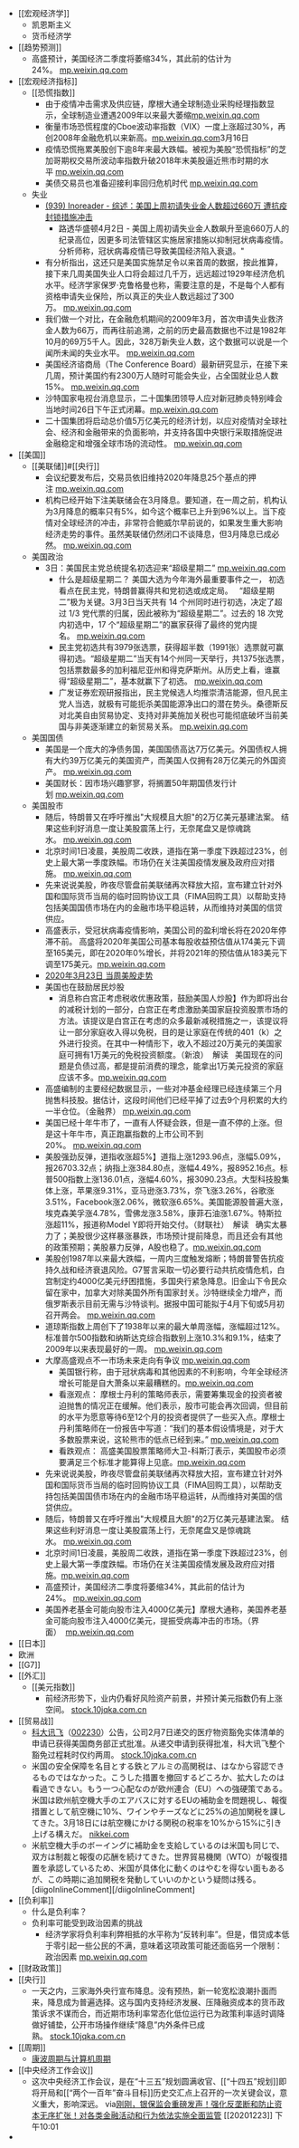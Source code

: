 - [[宏观经济学]]
    - 凯恩斯主义
    - 货币经济学
- [[趋势预测]]
    - 高盛预计，美国经济二季度将萎缩34%，其此前的估计为24%。 [mp.weixin.qq.com](https://mp.weixin.qq.com/s?__biz=MzA5MDEzNjQwMA==&mid=2655193858&idx=1&sn=22b1c2d3ad33fd592908f86f639a28f3&chksm=8ba7e13dbcd0682bf93016aa09ceab7cd301890e9d3894ab450d372a7ef63d60c5cd29e252ad)
- [[宏观经济指标]]
    - [[恐慌指数]]
        - 由于疫情冲击需求及供应链，摩根大通全球制造业采购经理指数显示，全球制造业遭遇2009年以来最大萎缩[mp.weixin.qq.com](https://mp.weixin.qq.com/s?__biz=MzAxNDM1NjA1Nw==&amp;mid=2667689714&amp;idx=1&amp;sn=54bf5ce8b7dd3fc8ee8fd62c29622a9e&amp;chksm=81618dc4b61604d299682797e397ba4264206f9f3013f71dc12ec2094524ba7d7f9fcc17a38c)
        - 衡量市场恐慌程度的Cboe波动率指数（VIX）一度上涨超过30%，再创2008年金融危机以来新高。[mp.weixin.qq.com](https://mp.weixin.qq.com/s?__biz=MzA5MDEzNjQwMA==&mid=2655191068&idx=1&sn=0f42601cbb65c8cad627c39fab37faaf&chksm=8ba7ea23bcd0633576816ec68d7174a2a467b7768a4e5d32917a4193d055eff86e864cdc5cfe)3月16日
        - 疫情恐慌拖累美股创下逾8年来最大跌幅。被视为美股“恐慌指标”的芝加哥期权交易所波动率指数升破2018年末美股逼近熊市时期的水平 [mp.weixin.qq.com](https://mp.weixin.qq.com/s?__biz=MzAxNDM1NjA1Nw==&mid=2667689697&idx=1&sn=37a3a653c993774634e5994f137c1afb&chksm=81618dd7b61604c105adc44c32fc7f380b60e8b136a61d07d1843c4cd816edf097690a640cfb)
        - 美债交易员也准备迎接利率回归危机时代 [mp.weixin.qq.com](https://mp.weixin.qq.com/s?__biz=MzAxNDM1NjA1Nw==&mid=2667689697&idx=1&sn=37a3a653c993774634e5994f137c1afb&chksm=81618dd7b61604c105adc44c32fc7f380b60e8b136a61d07d1843c4cd816edf097690a640cfb)
    - 失业
        - [(939) Inoreader - 综述：美国上周初请失业金人数超过660万 遭抗疫封锁措施冲击](https://www.diigo.com/outliner/diigo_items/904019/12128769/546176916?key=34d57b46e1)
            - 路透华盛顿4月2日 - 美国上周初请失业金人数飙升至逾660万人的纪录高位，因更多司法管辖区实施居家措施以抑制冠状病毒疫情。分析师称，冠状病毒疫情已导致美国经济陷入衰退。"
        - 有分析指出，这还只是美国实施禁足令以来首周的数据，按此推算，接下来几周美国失业人口将会超过几千万，远远超过1929年经济危机水平。经济学家保罗·克鲁格曼也称，需要注意的是，不是每个人都有资格申请失业保险，所以真正的失业人数远超过了300万。 [mp.weixin.qq.com](https://mp.weixin.qq.com/s?__biz=MzA5MDEzNjQwMA==&mid=2655193075&idx=1&sn=067ac1dc7a21445dba36df14ae809974&chksm=8ba7edccbcd064da6261672f91056749cc41c2c9356d316faedc2385f5b4fd2891123d398f16)
        - 我们做一个对比，在金融危机期间的2009年3月，首次申请失业救济金人数为66万，而再往前追溯，之前的历史最高数据也不过是1982年10月的69万5千人。因此，328万新失业人数，这个数据可以说是一个闻所未闻的失业水平。 [mp.weixin.qq.com](https://mp.weixin.qq.com/s?__biz=MzA5MDEzNjQwMA==&mid=2655193075&idx=1&sn=067ac1dc7a21445dba36df14ae809974&chksm=8ba7edccbcd064da6261672f91056749cc41c2c9356d316faedc2385f5b4fd2891123d398f16)
        - 美国经济谘商局（The Conference Board）最新研究显示，在接下来几周，预计美国约有2300万人随时可能会失业，占全国就业总人数15%。 [mp.weixin.qq.com](https://mp.weixin.qq.com/s?__biz=MzA5MDEzNjQwMA==&mid=2655193075&idx=1&sn=067ac1dc7a21445dba36df14ae809974&chksm=8ba7edccbcd064da6261672f91056749cc41c2c9356d316faedc2385f5b4fd2891123d398f16)
        - 沙特国家电视台消息显示，二十国集团领导人应对新冠肺炎特别峰会当地时间26日下午正式闭幕。[mp.weixin.qq.com](https://mp.weixin.qq.com/s?__biz=MzA5MDEzNjQwMA==&mid=2655193075&idx=1&sn=067ac1dc7a21445dba36df14ae809974&chksm=8ba7edccbcd064da6261672f91056749cc41c2c9356d316faedc2385f5b4fd2891123d398f16)
        - 二十国集团将启动总价值5万亿美元的经济计划，以应对疫情对全球社会、经济和金融带来的负面影响，并支持各国中央银行采取措施促进金融稳定和增强全球市场的流动性。 [mp.weixin.qq.com](https://mp.weixin.qq.com/s?__biz=MzA5MDEzNjQwMA==&mid=2655193075&idx=1&sn=067ac1dc7a21445dba36df14ae809974&chksm=8ba7edccbcd064da6261672f91056749cc41c2c9356d316faedc2385f5b4fd2891123d398f16)
- [[美国]]
    - [[美联储]]#[[央行]]
        - 会议纪要发布后，交易员依旧维持2020年降息25个基点的押注 [mp.weixin.qq.com](https://mp.weixin.qq.com/s?__biz=MzAxNDM1NjA1Nw==&mid=2667689636&idx=1&sn=8dcc447090eb0d057c5ce46dcaecc9c7&chksm=81618d92b61604845da96fa26547bdf780b4ab9b2de301ebab4c1ca5cb194995e3e17a35c033)
        - 机构已经开始下注美联储会在3月降息。要知道，在一周之前，机构认为3月降息的概率只有5%，如今这个概率已上升到96%以上。当下疫情对全球经济的冲击，非常符合鲍威尔早前说的，如果发生重大影响经济走势的事件。虽然美联储仍然闭口不谈降息，但3月降息已成必然。 [mp.weixin.qq.com](https://mp.weixin.qq.com/s?__biz=MzI4Mzc0ODQxOQ==&mid=2247492261&idx=1&sn=91ebd47af424d5114c3a5becb556f1e9&chksm=eb875389dcf0da9fed4922b4cea19f78028597fc664eceba40598dc117a748493724e8f72e31)
    - 美国政治
        - 3日：美国民主党总统提名初选迎来“超级星期二” [mp.weixin.qq.com](https://mp.weixin.qq.com/s?__biz=MzAxNDM1NjA1Nw==&mid=2667689714&idx=1&sn=54bf5ce8b7dd3fc8ee8fd62c29622a9e&chksm=81618dc4b61604d299682797e397ba4264206f9f3013f71dc12ec2094524ba7d7f9fcc17a38c)
            - 什么是超级星期二？ 美国大选为今年海外最重要事件之一， 初选看点在民主党，特朗普赢得共和党初选或成定局。   “超级星期二”极为关键。3月3日当天共有 14 个州同时进行初选，决定了超过 1/3 党代票的归属，因此被称为“超级星期二”。过去的 18 次党内初选中，17 个“超级星期二”的赢家获得了最终的党内提名。 [mp.weixin.qq.com](https://mp.weixin.qq.com/s?__biz=MzA5MDEzNjQwMA==&mid=2655189055&idx=1&sn=f27473dda8114f9f71d2124ee726ff23&chksm=8ba61200bcd19b16c84b0332a077030e500481f2dac5bf0deadc22e9fc079cefa848696e1765)
            - 民主党初选共有3979张选票，获得超半数（1991张）选票就可赢得初选。“超级星期二”当天有14个州同一天举行，共1375张选票，包括票数最多的加利福尼亚州和得克萨斯州。从历史上看，谁赢得“超级星期二”，基本就赢下了初选。 [mp.weixin.qq.com](https://mp.weixin.qq.com/s?__biz=MzA5MDEzNjQwMA==&mid=2655189055&idx=1&sn=f27473dda8114f9f71d2124ee726ff23&chksm=8ba61200bcd19b16c84b0332a077030e500481f2dac5bf0deadc22e9fc079cefa848696e1765)
            - 广发证券宏观研报指出，民主党候选人均推崇清洁能源，但凡民主党人当选，就极有可能扼杀美国能源净出口的潜在势头。桑德斯反对北美自由贸易协定、支持对非美施加关税也可能彻底破坏当前美国与非美逐渐建立的新贸易关系。 [mp.weixin.qq.com](https://mp.weixin.qq.com/s?__biz=MzA5MDEzNjQwMA==&mid=2655189055&idx=1&sn=f27473dda8114f9f71d2124ee726ff23&chksm=8ba61200bcd19b16c84b0332a077030e500481f2dac5bf0deadc22e9fc079cefa848696e1765)
    - 美国国债
        - 美国是一个庞大的净债务国，美国国债高达7万亿美元。外国债权人拥有大约39万亿美元的美国资产，而美国人仅拥有28万亿美元的外国资产。 [mp.weixin.qq.com](https://mp.weixin.qq.com/s?__biz=MzA5MDEzNjQwMA==&mid=2655193858&idx=1&sn=22b1c2d3ad33fd592908f86f639a28f3&chksm=8ba7e13dbcd0682bf93016aa09ceab7cd301890e9d3894ab450d372a7ef63d60c5cd29e252ad)
        - 美国财长：因市场兴趣寥寥，将搁置50年期国债发行计划 [mp.weixin.qq.com](https://mp.weixin.qq.com/s?__biz=MzAxNDM1NjA1Nw==&mid=2667689728&idx=1&sn=8154eab28b237e4c0f850b1e157ff109&chksm=81618c36b6160520f37962057885b0aea8b6a0fe4ff76439ff00809498223976c0ae6bc519f3)
    - 美国股市
        - 随后，特朗普又在呼吁推出"大规模且大胆"的2万亿美元基建法案。 结果这些利好消息一度让美股震荡上行，无奈尾盘又是惊魂跳水。 [mp.weixin.qq.com](https://mp.weixin.qq.com/s?__biz=MzA5MDEzNjQwMA==&amp;amp;mid=2655193858&amp;amp;idx=1&amp;amp;sn=22b1c2d3ad33fd592908f86f639a28f3&amp;amp;chksm=8ba7e13dbcd0682bf93016aa09ceab7cd301890e9d3894ab450d372a7ef63d60c5cd29e252ad)
        - 北京时间1日凌晨，美股周二收跌，道指在第一季度下跌超过23%，创史上最大第一季度跌幅。市场仍在关注美国疫情发展及政府应对措施。 [mp.weixin.qq.com](https://mp.weixin.qq.com/s?__biz=MzA5MDEzNjQwMA==&mid=2655193858&idx=1&sn=22b1c2d3ad33fd592908f86f639a28f3&chksm=8ba7e13dbcd0682bf93016aa09ceab7cd301890e9d3894ab450d372a7ef63d60c5cd29e252ad)
        - 先来说说美股，昨夜尽管盘前美联储再次释放大招，宣布建立针对外国和国际货币当局的临时回购协议工具（FIMA回购工具）以帮助支持包括美国国债市场在内的金融市场平稳运转，从而维持对美国的信贷供应。
        - 高盛表示，受冠状病毒疫情影响，美国公司的盈利增长将在2020年停滞不前。 高盛将2020年美国公司基本每股收益预估值从174美元下调至165美元，即在2020年0%增长，并将2021年的预估值从183美元下调至175美元。[mp.weixin.qq.com](https://mp.weixin.qq.com/s?__biz=MzA5MDEzNjQwMA==&mid=2655188067&idx=1&sn=da840cd7a97bd0f6bcae89fc2341a767&chksm=8ba61e5cbcd1974a8e7ec7be00ed6d3b5a9df8530e263da6bfe8c2c1d64c71fd96413241c66c)
        - [2020年3月23日 当周美股走势](https://mp.weixin.qq.com/s?__biz=MzA5MDEzNjQwMA==&mid=2655192456&idx=1&sn=80f8e03595f51d1470f26588cec9983f&chksm=8ba7efb7bcd066a177e5f9c5d8923226bd7efcbcc7d58e619995190e2fb09877e9a22f6fc8d7)
        - 美国也在鼓励居民炒股
            - 消息称白宫正考虑税收优惠政策，鼓励美国人炒股】作为即将出台的减税计划的一部分，白宫正在考虑激励美国家庭投资股票市场的方法。该提议是白宫正在考虑的众多最新减税措施之一，该提议将让一部分家庭收入得以免税，目的是让家庭在传统的401（k）之外进行投资。在其中一种情形下，收入不超过20万美元的美国家庭可拥有1万美元的免税投资额度。（新浪）  解读   美国现在的问题是负债过高，都是提前消费的理念，能拿出1万美元投资的家庭应该不多。[mp.weixin.qq.com](https://mp.weixin.qq.com/s?__biz=MTA3NDI5ODU0MQ==&mid=2655802276&idx=1&sn=3d8a8b6bb0b38e424809bb0ff154acef&chksm=738f7a6644f8f3700e14a49f49152c5ac2536830b13002ad14ce9b026bac3d6042e5274841b1)
        - 高盛编制的主要经纪数据显示，一些对冲基金经理已经连续第三个月抛售科技股。据估计，这段时间他们已经平掉了过去9个月积累的大约一半仓位。（金融界） [mp.weixin.qq.com](https://mp.weixin.qq.com/s?__biz=MTA3NDI5ODU0MQ==&mid=2655802645&idx=1&sn=a3d8f642cb8974ef569f0a2386d73c2c&chksm=738f7cd744f8f5c161af22143089dcf3ea868dd5aa43ceb4e4baec6a16a95f553a11b696ced9)
        - 美国已经十年牛市了，一直有人怀疑会跌，但是一直不停的上涨。但是这十年牛市，真正跑赢指数的上市公司不到20%。 [mp.weixin.qq.com](https://mp.weixin.qq.com/s?__biz=MTA3NDI5ODU0MQ==&mid=2655802684&idx=1&sn=fb441cd562c2f3d23ba0e8474a9eff8d&chksm=738f7cfe44f8f5e815fe2bf6415641e4cb252151188e304449dd48c01f268852a747cc17c008)
        - 美股强劲反弹，道指收涨超5%】道指上涨1293.96点，涨幅5.09%，报26703.32点；纳指上涨384.80点，涨幅4.49%，报8952.16点。标普500指数上涨136.01点，涨幅4.60%，报3090.23点。大型科技股集体上涨，苹果涨9.31%，亚马逊涨3.73%，奈飞涨3.26%，谷歌涨3.51%，Facebook涨2.06%，微软涨6.65%。美国能源股普遍大涨，埃克森美孚涨4.78%，雪佛龙涨3.58%，康菲石油涨1.67%。特斯拉涨超11%，报道称Model Y即将开始交付。（财联社）  解读   确实太暴力了；美股很少这样暴涨暴跌，市场预计提前降息，而且还会有其他的政策预期；美股暴力反弹，A股也稳了。[mp.weixin.qq.com](https://mp.weixin.qq.com/s?__biz=MTA3NDI5ODU0MQ==&mid=2655802900&idx=1&sn=1d28ee2e5414c5bffbf8002d7bd3617d&chksm=738f7fd644f8f6c0eb829f5b8402f85a0dd16beea4bf66967a3fe757dc82ae3300b31d646149)
        - 美股创1987年以来最大跌幅，一周内三度触发熔断；特朗普警告抗疫持久战和经济衰退风险。G7誓言采取一切必要行动共抗疫情危机，白宫制定约4000亿美元纾困措施，多国央行紧急降息。旧金山下令民众留在家中，加拿大对除美国外所有国家封关。沙特继续全力增产，而俄罗斯表示目前无需与沙特谈判。据报中国可能拟于4月下旬或5月初召开两会。 [mp.weixin.qq.com](https://mp.weixin.qq.com/s?__biz=MzAxNDM1NjA1Nw==&mid=2667689828&idx=1&sn=c8fbd84e9f49ddb87cf1765804a21ac7&chksm=81618c52b6160544d1fac5a384d14e3e99c9070094ef1fb6aee4b7cf61b64a0956dde8c7d311)
        - 道琼斯指数上周创下了1938年以来的最大单周涨幅，涨幅超过12%。标准普尔500指数和纳斯达克综合指数别上涨10.3%和9.1%，结束了2009年以来表现最好的一周。 [mp.weixin.qq.com](https://mp.weixin.qq.com/s?__biz=MzA5MDEzNjQwMA==&mid=2655193688&idx=1&sn=eba0187f1abefc48760b1d28a5b6e3c4&chksm=8ba7e067bcd06971fd7945bdf34e4db1bf25c7ffa781a8f776681c987d8abae623dfbfdd127d)
        - 大摩高盛观点不一市场未来走向有争议 [mp.weixin.qq.com](https://mp.weixin.qq.com/s?__biz=MzA5MDEzNjQwMA==&mid=2655193688&idx=1&sn=eba0187f1abefc48760b1d28a5b6e3c4&chksm=8ba7e067bcd06971fd7945bdf34e4db1bf25c7ffa781a8f776681c987d8abae623dfbfdd127d)
            - 美国银行称，由于冠状病毒和其他因素的不利影响，今年全球经济增长可能是自大萧条以来最糟糕的。[mp.weixin.qq.com](https://mp.weixin.qq.com/s?__biz=MzA5MDEzNjQwMA==&mid=2655188067&idx=1&sn=da840cd7a97bd0f6bcae89fc2341a767&chksm=8ba61e5cbcd1974a8e7ec7be00ed6d3b5a9df8530e263da6bfe8c2c1d64c71fd96413241c66c)
            - 看涨观点： 摩根士丹利的策略师表示，需要筹集现金的投资者被迫抛售的情况正在缓解。他们表示，股市可能会再次回调，但目前的水平为愿意等待6至12个月的投资者提供了一些买入点。摩根士丹利策略师在一份报告中写道：“我们的基本假设情境是，对于大多数股票来说，这轮熊市的低点已经到来。” [mp.weixin.qq.com](https://mp.weixin.qq.com/s?__biz=MzA5MDEzNjQwMA==&mid=2655193688&idx=1&sn=eba0187f1abefc48760b1d28a5b6e3c4&chksm=8ba7e067bcd06971fd7945bdf34e4db1bf25c7ffa781a8f776681c987d8abae623dfbfdd127d)
            - 看跌观点： 高盛美国股票策略师大卫-科斯汀表示，美国股市必须要满足三个标准才能算得上见底。[mp.weixin.qq.com](https://mp.weixin.qq.com/s?__biz=MzA5MDEzNjQwMA==&mid=2655193688&idx=1&sn=eba0187f1abefc48760b1d28a5b6e3c4&chksm=8ba7e067bcd06971fd7945bdf34e4db1bf25c7ffa781a8f776681c987d8abae623dfbfdd127d)
        - 先来说说美股，昨夜尽管盘前美联储再次释放大招，宣布建立针对外国和国际货币当局的临时回购协议工具（FIMA回购工具），以帮助支持包括美国国债市场在内的金融市场平稳运转，从而维持对美国的信贷供应。
        - 随后，特朗普又在呼吁推出"大规模且大胆"的2万亿美元基建法案。 结果这些利好消息一度让美股震荡上行，无奈尾盘又是惊魂跳水。 [mp.weixin.qq.com](https://mp.weixin.qq.com/s?__biz=MzA5MDEzNjQwMA==&amp;amp;mid=2655193858&amp;amp;idx=1&amp;amp;sn=22b1c2d3ad33fd592908f86f639a28f3&amp;amp;chksm=8ba7e13dbcd0682bf93016aa09ceab7cd301890e9d3894ab450d372a7ef63d60c5cd29e252ad)
        - 北京时间1日凌晨，美股周二收跌，道指在第一季度下跌超过23%，创史上最大第一季度跌幅。市场仍在关注美国疫情发展及政府应对措施。[mp.weixin.qq.com](https://mp.weixin.qq.com/s?__biz=MzA5MDEzNjQwMA==&mid=2655193858&idx=1&sn=22b1c2d3ad33fd592908f86f639a28f3&chksm=8ba7e13dbcd0682bf93016aa09ceab7cd301890e9d3894ab450d372a7ef63d60c5cd29e252ad)
        - 高盛预计，美国经济二季度将萎缩34%，其此前的估计为24%。 [mp.weixin.qq.com](https://mp.weixin.qq.com/s?__biz=MzA5MDEzNjQwMA==&mid=2655193858&idx=1&sn=22b1c2d3ad33fd592908f86f639a28f3&chksm=8ba7e13dbcd0682bf93016aa09ceab7cd301890e9d3894ab450d372a7ef63d60c5cd29e252ad)
        - 美国养老基金可能向股市注入4000亿美元】摩根大通称，美国养老基金可能向股市注入4000亿美元，提振受病毒冲击的市场。（界面）  [mp.weixin.qq.com](https://mp.weixin.qq.com/s?__biz=MTA3NDI5ODU0MQ==&mid=2655803911&idx=1&sn=95e1219a492c093960d82a99bf0caa34&chksm=738f73c544f8fad376ee570f42310cca11e4e4f71b63627542a97b689d24bee182af405ad17d0)
- [[日本]]
- 欧洲
- [[G7]]
- [[外汇]]
    - [[美元指数]]
        - 前经济形势下，业内仍看好风险资产前景，并预计美元指数仍有上涨空间。 [stock.10jqka.com.cn](http://stock.10jqka.com.cn/20200217/c617538622.shtml)
- [[贸易战]]
    - [科大讯飞](http://stockpage.10jqka.com.cn/002230/)（[002230](http://stockpage.10jqka.com.cn/002230/)）公告，公司2月7日递交的医疗物资豁免实体清单的申请已获得美国商务部正式批准。从递交申请到获得批准，科大讯飞整个豁免过程耗时仅约两周。 [stock.10jqka.com.cn](http://stock.10jqka.com.cn/20200224/c617741571.shtml)
    - 米国の安全保障を名目とする鉄とアルミの高関税は、はなから容認できるものではなかった。こうした措置を撤回するどころか、拡大したのは看過できない。もう一つ心配なのが欧州連合（EU）への強硬策である。米国は欧州航空機大手のエアバスに対するEUの補助金を問題視し、報復措置として航空機に10%、ワインやチーズなどに25%の追加関税を課してきた。3月18日には航空機にかける関税の税率を10%から15%に引き上げる構えだ。 [nikkei.com](https://www.nikkei.com/article/DGXMZO56133020X20C20A2SHF000/)
    - 米航空機大手のボーイングに補助金を支給しているのは米国も同じで、双方は制裁と報復の応酬を続けてきた。世界貿易機関（WTO）が報復措置を承認しているため、米国が具体化に動くのはやむを得ない面もあるが、この時期に追加関税を発動していいのかという疑問は残る。 [diigoInlineComment][/diigoInlineComment]
- [[负利率]]
    - 什么是负利率？
    - 负利率可能受到政治因素的挑战
        - 经济学家将负利率利弊相抵的水平称为“反转利率”。但是，借贷成本低于零引起一些公民的不满，意味着这项政策可能还面临另一个限制：政治因素 [mp.weixin.qq.com](https://mp.weixin.qq.com/s?__biz=MzI4Mzc0ODQxOQ==&amp;mid=2247491991&amp;idx=1&amp;sn=e2db5dbd2aa2c6d33d208732d7ee5563&amp;chksm=eb8750bbdcf0d9adfd459460c13defd1ec9b5622c03bf100838528b5893e153e648a1e53beb1)
- [[财政政策]]
- [[央行]]
    - 一天之内，三家海外央行宣布降息。没有预热，新一轮宽松浪潮扑面而来，降息成为普遍选择。这与国内支持经济发展、压降融资成本的货币政策诉求不谋而合，而近期市场利率常态化低位运行已为政策利率适时调降做好铺垫，公开市场操作继续“降息”内外条件已成熟。 [stock.10jqka.com.cn](http://stock.10jqka.com.cn/20200304/c618075205.shtml)
- [[周期]]
    - [康波周期与计算机周期](https://www.diigo.com/outliner/diigo_items/904019/12128769/540717679?key=34d57b46e1)
- [[中央经济工作会议]]
    - 这次中央经济工作会议，是在“十三五”规划圆满收官、[[“十四五”规划]]即将开局和[[“两个一百年”奋斗目标]]历史交汇点上召开的一次关键会议，意义重大，影响深远。
via[刚刚，银保监会重磅发声！强化反垄断和防止资本无序扩张！对各类金融活动和行为依法实施全面监管](https://mp.weixin.qq.com/s?__biz=MzA5MDEzNjQwMA==&mid=2655311514&idx=3&sn=7b75c68cd9ed7eee531540ae4da9d4d0&chksm=8ba03ca5bcd7b5b30069655a05a596919a4d041a9a2f2dd1da240903d8a89f0b2c50be372873)
[[20201223]] 下午10:01
- 
